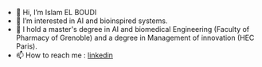 - 👋 Hi, I’m Islam EL BOUDI
- 👀 I’m interested in AI and bioinspired systems.
- 🌱 I hold a master's degree in AI and biomedical Engineering (Faculty of Pharmacy of Grenoble) and a degree in Management of innovation (HEC Paris).
- 📫 How to reach me : [linkedin](https://fr.linkedin.com/in/islam-el-boudi-2a4697199)




